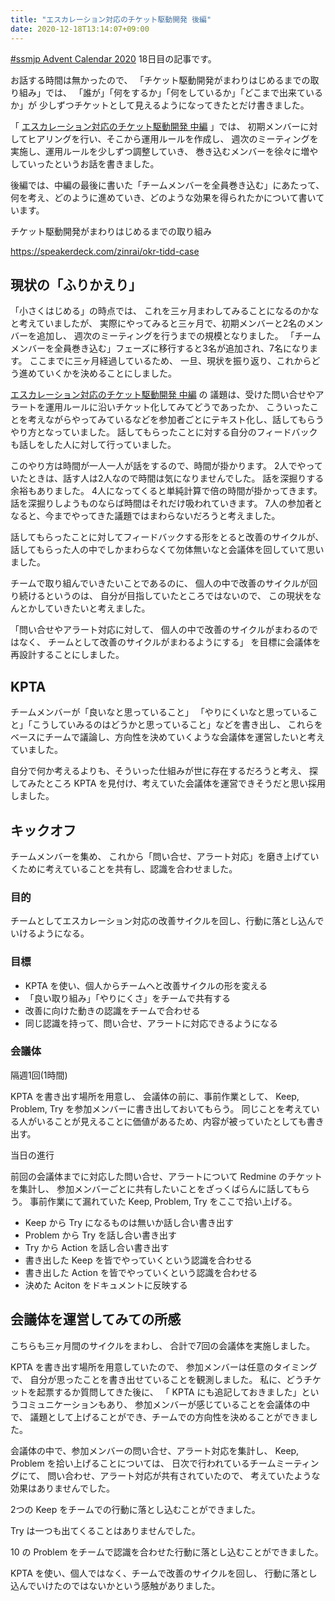 ```yaml
---
title: "エスカレーション対応のチケット駆動開発 後編"
date: 2020-12-18T13:14:07+09:00
---
```


[#ssmjp Advent Calendar 2020](https://adventar.org/calendars/5210) 18日目の記事です。

お話する時間は無かったので、
「チケット駆動開発がまわりはじめるまでの取り組み」では、
「誰が」「何をするか」「何をしているか」「どこまで出来ているか」が
少しずつチケットとして見えるようになってきたとだけ書きました。

「 [エスカレーション対応のチケット駆動開発 中編](../ssmjp-advent-calendar-2020-day17) 」では、
初期メンバーに対してヒアリングを行い、そこから運用ルールを作成し、
週次のミーティングを実施し、運用ルールを少しずつ調整していき、
巻き込むメンバーを徐々に増やしていったというお話を書きました。

後編では、中編の最後に書いた「チームメンバーを全員巻き込む」にあたって、
何を考え、どのように進めていき、どのような効果を得られたかについて書いています。

チケット駆動開発がまわりはじめるまでの取り組み

https://speakerdeck.com/zinrai/okr-tidd-case

## 現状の「ふりかえり」

「小さくはじめる」の時点では、
これを三ヶ月まわしてみることになるのかなと考えていましたが、
実際にやってみると三ヶ月で、初期メンバーと2名のメンバーを追加し、
週次のミーティングを行うまでの規模となりました。
「チームメンバーを全員巻き込む」フェーズに移行すると3名が追加され、7名になります。
ここまでに三ヶ月経過しているため、
一旦、現状を振り返り、これからどう進めていくかを決めることにしました。

[エスカレーション対応のチケット駆動開発 中編](../ssmjp-advent-calendar-2020-day17) の
議題は、受けた問い合せやアラートを運用ルールに沿いチケット化してみてどうであったか、
こういったことを考えながらやってみているなどを参加者ごとにテキスト化し、話してもらうやり方となっていました。
話してもらったことに対する自分のフィードバックも話しをした人に対して行っていました。

このやり方は時間が一人一人が話をするので、時間が掛かります。
2人でやっていたときは、話す人は2人なので時間は気になりませんでした。
話を深掘りする余裕もありました。
4人になってくると単純計算で倍の時間が掛かってきます。
話を深掘りしようものならば時間はそれだけ吸われていきます。
7人の参加者となると、今までやってきた議題ではまわらないだろうと考えました。

話してもらったことに対してフィードバックする形をとると改善のサイクルが、
話してもらった人の中でしかまわらなくて勿体無いなと会議体を回していて思いました。

チームで取り組んでいきたいことであるのに、
個人の中で改善のサイクルが回り続けるというのは、
自分が目指していたところではないので、
この現状をなんとかしていきたいと考えました。

「問い合せやアラート対応に対して、
個人の中で改善のサイクルがまわるのではなく、
チームとして改善のサイクルがまわるようにする」
を目標に会議体を再設計することにしました。

## KPTA

チームメンバーが「良いなと思っていること」
「やりにくいなと思っていること」「こうしていみるのはどうかと思っていること」などを書き出し、
これらをベースにチームで議論し、方向性を決めていくような会議体を運営したいと考えていました。

自分で何か考えるよりも、そういった仕組みが世に存在するだろうと考え、
探してみたところ KPTA を見付け、考えていた会議体を運営できそうだと思い採用しました。

## キックオフ

チームメンバーを集め、
これから「問い合せ、アラート対応」を磨き上げていくために考えていることを共有し、認識を合わせました。

### 目的

チームとしてエスカレーション対応の改善サイクルを回し、行動に落とし込んでいけるようになる。

### 目標

* KPTA を使い、個人からチームへと改善サイクルの形を変える
* 「良い取り組み」「やりにくさ」をチームで共有する
* 改善に向けた動きの認識をチームで合わせる
* 同じ認識を持って、問い合せ、アラートに対応できるようになる

### 会議体

隔週1回(1時間)

KPTA を書き出す場所を用意し、
会議体の前に、事前作業として、
Keep, Problem, Try を参加メンバーに書き出しておいてもらう。
同じことを考えている人がいることが見えることに価値があるため、内容が被っていたとしても書き出す。

当日の進行

前回の会議体までに対応した問い合せ、アラートについて Redmine のチケットを集計し、
参加メンバーごとに共有したいことをざっくばらんに話してもらう。
事前作業にて漏れていた Keep, Problem, Try をここで拾い上げる。

* Keep から Try になるものは無いか話し合い書き出す
* Problem から Try を話し合い書き出す
* Try から Action を話し合い書き出す
* 書き出した Keep を皆でやっていくという認識を合わせる
* 書き出した Action を皆でやっていくという認識を合わせる
* 決めた Aciton をドキュメントに反映する

## 会議体を運営してみての所感

こちらも三ヶ月間のサイクルをまわし、
合計で7回の会議体を実施しました。

KPTA を書き出す場所を用意していたので、
参加メンバーは任意のタイミングで、
自分が思ったことを書き出せていることを観測しました。
私に、どうチケットを起票するか質問してきた後に、
「 KPTA にも追記しておきました」というコミュニケーションもあり、
参加メンバーが感じていることを会議体の中で、
議題として上げることができ、チームでの方向性を決めることができました。

会議体の中で、参加メンバーの問い合せ、アラート対応を集計し、
Keep, Problem を拾い上げることについては、
日次で行われているチームミーティングにて、
問い合わせ、アラート対応が共有されていたので、
考えていたような効果はありませんでした。

2つの Keep をチームでの行動に落とし込むことができました。

Try は一つも出てくることはありませんでした。

10 の Problem をチームで認識を合わせた行動に落とし込むことができました。

KPTA を使い、個人ではなく、チームで改善のサイクルを回し、
行動に落とし込んでいけたのではないかという感触がありました。
